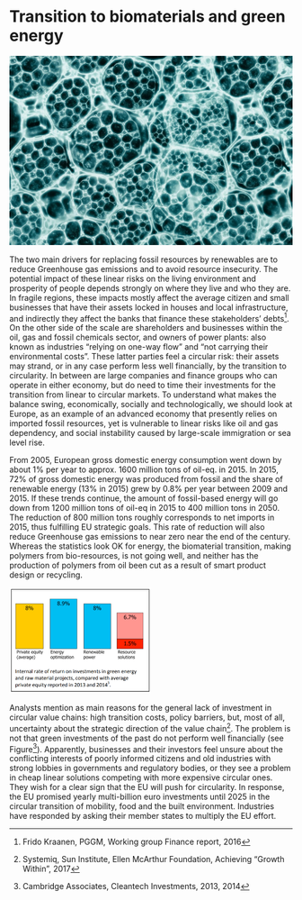 # Transition to biomaterials and green energy

<p align="center">
  <img src="Photo5.1.jpg" width="150%" height="1%">
</p>

The two main drivers for replacing fossil resources by renewables are to reduce Greenhouse gas
emissions and to avoid resource insecurity. The potential impact of these linear risks on the living
environment and prosperity of people depends strongly on where they live and who they are. In fragile
regions, these impacts mostly affect the average citizen and small businesses that have their assets
locked in houses and local infrastructure, and indirectly they affect the banks that finance these
stakeholders’ debts[^1]. On the other side of the scale are shareholders and businesses within the oil, gas
and fossil chemicals sector, and owners of power plants: also known as industries “relying on one-way
flow” and “not carrying their environmental costs”. These latter parties feel a circular risk: their assets
may strand, or in any case perform less well financially, by the transition to circularity. In between are
large companies and finance groups who can operate in either economy, but do need to time their
investments for the transition from linear to circular markets. To understand what makes the balance
swing, economically, socially and technologically, we should look at Europe, as an example of an
advanced economy that presently relies on imported fossil resources, yet is vulnerable to linear risks
like oil and gas dependency, and social instability caused by large-scale immigration or sea level rise.

From 2005, European gross domestic energy consumption went down by about 1% per year to approx.
1600 million tons of oil-eq. in 2015. In 2015, 72% of gross domestic energy was produced from fossil
and the share of renewable energy (13% in 2015) grew by 0.8% per year between 2009 and 2015. If
these trends continue, the amount of fossil-based energy will go down from 1200 million tons of oil-eq
in 2015 to 400 million tons in 2050. The reduction of 800 million tons roughly corresponds to net
imports in 2015, thus fulfilling EU strategic goals. This rate of reduction will also reduce Greenhouse
gas emissions to near zero near the end of the century. Whereas the statistics look OK for energy, the
biomaterial transition, making polymers from bio-resources, is not going well, and neither has the
production of polymers from oil been cut as a result of smart product design or recycling.

<img src="Photo5.2.png" width="50%" height="50%">

Analysts mention as main reasons for the general
lack of investment in circular value chains: high
transition costs, policy barriers, but, most of all,
uncertainty about the strategic direction of the
value chain[^2]. The problem is not that green
investments of the past do not perform well
financially (see Figure[^3]). Apparently, businesses
and their investors feel unsure about the
conflicting interests of poorly informed citizens
and old industries with strong lobbies in
governments and regulatory bodies, or they see a
problem in cheap linear solutions competing with
more expensive circular ones. They wish for a
clear sign that the EU will push for circularity. In
response, the EU promised yearly multi-billion euro investments until 2025 in the circular transition of
mobility, food and the built environment. Industries have responded by asking their member states to
multiply the EU effort.

[^1]: Frido Kraanen, PGGM, Working group Finance report, 2016
[^2]: Systemiq, Sun Institute, Ellen McArthur Foundation, Achieving “Growth Within”, 2017
[^3]: Cambridge Associates, Cleantech Investments, 2013, 2014
